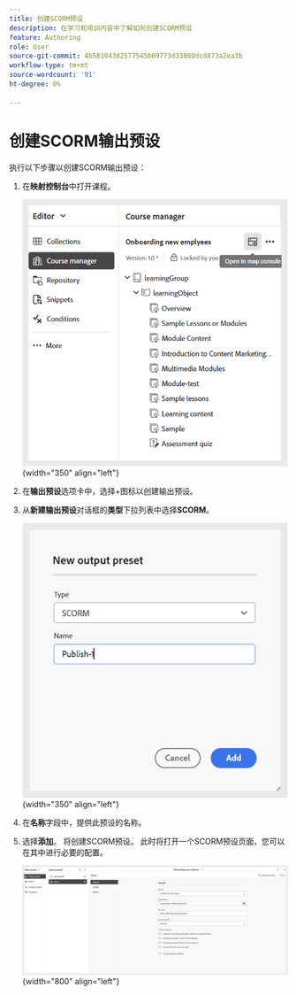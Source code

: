 ```yaml
---
title: 创建SCORM预设
description: 在学习和培训内容中了解如何创建SCORM预设
feature: Authoring
role: User
source-git-commit: 4b581043d2577545b69773d33869dcd873a2ea3b
workflow-type: tm+mt
source-wordcount: '91'
ht-degree: 0%

---
```


# 创建SCORM输出预设

执行以下步骤以创建SCORM输出预设：

1. 在&#x200B;**映射控制台**&#x200B;中打开课程。

   ![](assets/open-in-map-console.png){width="350" align="left"}

1. 在&#x200B;**输出预设**&#x200B;选项卡中，选择+图标以创建输出预设。
1. 从&#x200B;**新建输出预设**&#x200B;对话框的&#x200B;**类型**&#x200B;下拉列表中选择&#x200B;**SCORM**。

   ![](assets/scorm-preset.png){width="350" align="left"}

1. 在&#x200B;**名称**&#x200B;字段中，提供此预设的名称。
1. 选择&#x200B;**添加**。
将创建SCORM预设。 此时将打开一个SCORM预设页面，您可以在其中进行必要的配置。

   ![](assets/scorm-output-preset.png){width="800" align="left"}


